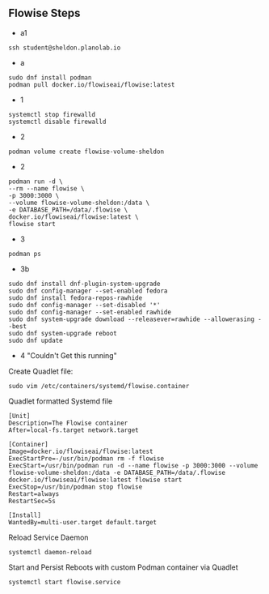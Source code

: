 

## Flowise Steps

- a1

```
ssh student@sheldon.planolab.io
```

- a

```
sudo dnf install podman
podman pull docker.io/flowiseai/flowise:latest

```

- 1

```
systemctl stop firewalld
systemctl disable firewalld
```
- 2

```
podman volume create flowise-volume-sheldon
```

- 2

```
podman run -d \
--rm --name flowise \
-p 3000:3000 \
--volume flowise-volume-sheldon:/data \
-e DATABASE_PATH=/data/.flowise \
docker.io/flowiseai/flowise:latest \
flowise start
```

- 3

```
podman ps
```

- 3b

```
sudo dnf install dnf-plugin-system-upgrade
sudo dnf config-manager --set-enabled fedora
sudo dnf install fedora-repos-rawhide
sudo dnf config-manager --set-disabled '*'
sudo dnf config-manager --set-enabled rawhide
sudo dnf system-upgrade download --releasever=rawhide --allowerasing --best
sudo dnf system-upgrade reboot
sudo dnf update

```

- 4 "Couldn't Get this running"

Create Quadlet file:

```
sudo vim /etc/containers/systemd/flowise.container
```

Quadlet formatted Systemd file

```
[Unit]
Description=The Flowise container
After=local-fs.target network.target

[Container]
Image=docker.io/flowiseai/flowise:latest
ExecStartPre=-/usr/bin/podman rm -f flowise
ExecStart=/usr/bin/podman run -d --name flowise -p 3000:3000 --volume flowise-volume-sheldon:/data -e DATABASE_PATH=/data/.flowise docker.io/flowiseai/flowise:latest flowise start
ExecStop=/usr/bin/podman stop flowise
Restart=always
RestartSec=5s

[Install]
WantedBy=multi-user.target default.target
```

Reload Service Daemon

```
systemctl daemon-reload
```

Start and Persist Reboots with custom Podman container via Quadlet

```
systemctl start flowise.service

```